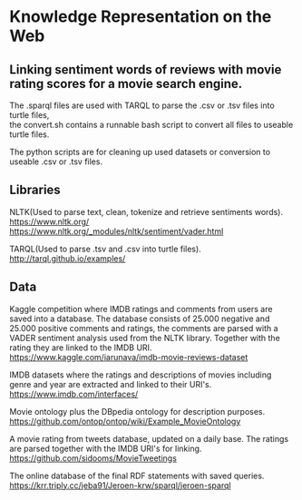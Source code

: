 # Knowledge Representation on the Web
## Linking sentiment words of reviews with movie rating scores for a movie search engine.

The .sparql files are used with TARQL to parse the .csv or .tsv files into turtle files, <br/>
the convert.sh contains a runnable bash script to convert all files to useable turtle files.

The python scripts are for cleaning up used datasets or conversion to useable .csv or .tsv files.

## Libraries

NLTK(Used to parse text, clean, tokenize and retrieve sentiments words).<br/>
https://www.nltk.org/ <br/>
https://www.nltk.org/_modules/nltk/sentiment/vader.html <br/>

TARQL(Used to parse .tsv and .csv into turtle files).<br/>
http://tarql.github.io/examples/ <br/>


## Data

Kaggle competition where IMDB ratings and comments from users are saved into a database.
The database consists of 25.000 negative and 25.000 positive comments and ratings, the comments are parsed with a VADER sentiment analysis used from the NLTK library. Together with the rating they are linked to the IMDB URI. <br/>
https://www.kaggle.com/iarunava/imdb-movie-reviews-dataset

IMDB datasets where the ratings and descriptions of movies including genre and year are extracted and linked to their URI's. <br/>
https://www.imdb.com/interfaces/

Movie ontology plus the DBpedia ontology for description purposes. <br/>
https://github.com/ontop/ontop/wiki/Example_MovieOntology

A movie rating from tweets database, updated on a daily base. The ratings are parsed together with the IMDB URI's for linking.<br/>
https://github.com/sidooms/MovieTweetings

The online database of the final RDF statements with saved queries.<br/>
https://krr.triply.cc/jeba91/Jeroen-krw/sparql/jeroen-sparql
